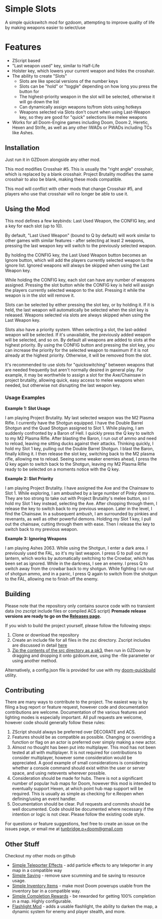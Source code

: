 # Simple Slots

A simple quickswitch mod for gzdoom, attempting to improve quality of life by making weapons easier to select/use

# Features

* ZScript based
* "Last weapon used" key, similar to Half-Life
* Holster key, which lowers your current weapon and hides the crosshair.
* The ability to create "Slots"
    * Slots are like special versions of the number keys
    * Slots can be "hold" or "toggle" depending on how long you press the button for
    * The highest-priority weapon in the slot will be selected, otherwise it will go down the list
    * Can dynamically assign weapons to/from slots using hotkeys
    * Weapons selected via Slots don't count when using Last-Weapon key, so they are good for "quick" selections like melee weapons
* Works for all Doom-Engine games including Doom, Doom 2, Heretic, Hexen and Strife, as well as any other IWADs or PWADs including TCs like Ashes.

## Installation ##

Just run it in GZDoom alongside any other mod.

This mod modifies Crosshair #5. This is usually the "right angle" crosshair, which is replaced by a blank crosshair.
Project Brutality modifies the same crosshair to also be blank, making these mods compatible.

This mod will conflict with other mods that change Crosshair #5, and players who use that crosshair will no longer be able to use it.

## Using the Mod ##

This mod defines a few keybinds: Last Used Weapon, the CONFIG key, and a key for each slot (up to 10).

By default, "Last Used Weapon" (bound to Q by default) will work similar to other games with similar features - after selecting at least 2 weapons, pressing the last weapon key will switch to the previously selected weapon.

By holding the CONFIG key, the Last Used Weapon button becomes an Ignore button, which will add the players currently selected weapon to the ignore list. Ignored weapons will always be skipped when using the Last Weapon key.

While holding the CONFIG key, each slot can have any number of weapons assigned. Pressing the slot button while the CONFIG key is held will assign the players currently selected weapon to the slot. Pressing it while the weapon is in the slot will remove it.

Slots can be selected by either pressing the slot key, or by holding it. If it is held, the last weapon will automatically be selected when the slot key is released. Weapons selected via slots are always skipped when using the Last Weapon key.

Slots also have a priority system. When selecting a slot, the last-added weapon will be selected. If it's unavailable, the previously added weapon will be selected, and so on. By default all weapons are added to slots at the highest priority. By using the CONFIG button and pressing the slot key, you can increase the priority for the selected weapon to maximum if it is not already at the highest priority. Otherwise, it will be removed from the slot.

It's recommended to use slots for "quickswitching" between weapons that are needed frequently but aren't normally desired in general play. For example, it may be worthwhile to assign a slot for the Axe/Chainsaw in project brutality, allowing quick, easy access to melee weapons when needed, but otherwise not disrupting the last weapon key.

### Usage Examples ###

**Example 1: Slot Usage**

I am playing Project Brutality. My last selected weapon was the M2 Plasma Rifle. I currently have the Shotgun equipped. I have the Double Barrel Shotgun and the Quad Shotgun assigned to Slot 1. While playing, I am suddenly confronted by a Baron of Hell. I quickly press the Q key to switch to my M2 Plasma Rifle. After blasting the Baron, I run out of ammo and need to reload, leaving me sitting ducks against their attacks. Thinking quickly, I hold my Slot 1 key, pulling out the Double Barrel Shotgun. I blast the Baron, finally killing it. I then release the slot key, switching back to the M2 plasma rifle, allowing me to reload. Seeing some weaker enemies ahead, I press the Q key again to switch back to the Shotgun, leaving my M2 Plasma Rifle ready to be selected on a moments notice with the Q key.

**Example 2: Slot Priority**

I am playing Project Brutality. I have assigned the Axe and the Chainsaw to Slot 1. While exploring, I am ambushed by a large number of Pinky demons. They are too strong to take out with Project Brutality's melee button, so I hold my Slot 1 key instead, selecting the Axe. After chopping through them, I release the key to switch back to my previous weapon. Later in the level, I find the Chainsaw. In a subsequent ambush, I am surrounded by pinkies and revenants, as well as other powerful demons. Holding my Slot 1 key, I pull out the chainsaw, cutting through them with ease. Then I release the key to switch back to my previous weapon.

**Example 3: Ignoring Weapons**

I am playing Ashes 2063. While using the Shotgun, I enter a dark area. I previously used the FAL, so it's my last weapon. I press G to pull out my lantern, which works by automatically switching to the Crowbar, which has been set as ignored. While in the darkness, I see an enemy. I press Q to switch away from the crowbar back to my shotgun. While fighting I run out of shotgun ammo, and in a panic, I press Q again to switch from the shotgun to the FAL, allowing me to finish off the enemy.

## Building ##

Please note that the repository only contains source code with no transient data (no zscript include files or compiled ACS script)
**Premade release versions are ready to go on the [Releases page](https://github.com/tunbridgep/doom-simpleslots/releases).**

If you wish to build the project yourself, please follow the following steps:

1. Clone or download the repository
2. Create an include file for all files in the zsc directory. Zscript includes are discussed in detail [here](https://zdoom.org/wiki/ZScript)
3. [Zip the contents of the src directory as a pk3](https://zdoom.org/wiki/Using_ZIPs_as_WAD_replacement), then run in GZDoom by dragging and dropping it onto gzdoom.exe, using the -file parameter or using another method.

Alternatively, a config.json file is provided for use with my [doom-quickbuild](https://github.com/tunbridgep/doom_quickbuild) utility.

## Contributing ##

There are many ways to contribute to the project. The easiest way is by filing a bug report or feature request, however code and documentation contributions are welcome. Documentation of the various features and lighting modes is especially important. All pull requests are welcome, however code should generally follow these rules:

1. ZScript should always be preferred over DECORATE and ACS.
2. Features should be as compatible as possible. Changing or overriding a function or flag on an actor is preferred over simply making a new actor.
3. Almost no thought has been put into multiplayer. This mod has not been tested at all with multiplayer. It is not required for contributions to consider multiplayer, however some consideration would be appreciated. A good example of small considerations is considering whether a console command should exist within the user or server space, and using netevents wherever possible.
4. Consideration should be made for hubs. There is not a significant number of popular hub maps for Doom, however this mod is intended to eventually support Hexen, at which point hub map support will be required. This is usually as simple as checking for e.Reopen when defining/using an event handler.
5. Documentation should be clear. Pull requests and commits should be well documented. Code should be documented where necessary if the intention or logic is not clear. Please follow the existing code style.

For questions or feature suggestions, feel free to create an issue on the issues page, or email me at tunbridge.p+doom@gmail.com

## Other Stuff ##

Checkout my other mods on github

* [Simple Teleporter Effects](https://github.com/tunbridgep/doom-simpleteleportereffects) - add particle effects to any teleporter in any map in a compatible way
* [Simple Saving](https://github.com/tunbridgep/doom-simplesaving) - remove save scumming and tie saving to resource usage.
* [Simple Inventory Items](https://github.com/tunbridgep/doom-inventoryitems) - make most Doom powerups usable from the inventory bar in a compatible way.
* [Simple Completion Rewards](https://github.com/tunbridgep/doom-simplecompletionrewards) - be rewarded for getting 100% completion in a map. Highly configurable.
* [Flashlight Mod](https://github.com/tunbridgep/doom-flashlight) - adds a usable flashlight, the ability to darken the map, a dynamic system for enemy and player stealth, and more.
